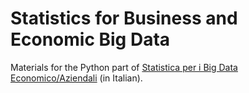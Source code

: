 # Statistics for Business and Economic Big Data

Materials for the Python part of [Statistica per i Big Data Economico/Aziendali](https://www.unimi.it/it/corsi/insegnamenti-dei-corsi-di-laurea/2022/statistica-big-data-economico/aziendali) (in Italian).
